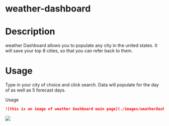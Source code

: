 # weather-dashboard

# Description 
weather Dashboard allows you to populate any city in the united states. It will save your top 8 cities, so that you can refer back to them. 

# Usage 
Type in your city of choice and click search. Data will populate for the day of as well as 5 forecast days. 


Usage
```md
![this is an image of weather Dashboard main page](./images/weatherDashboard.png)
```
<img src="./images/weatherDasboard.png" raw=true />
